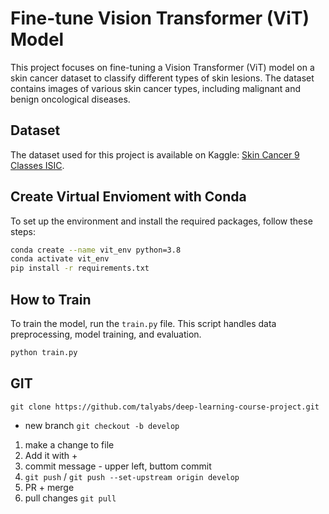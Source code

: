# Fine-tune Vision Transformer (ViT) Model

This project focuses on fine-tuning a Vision Transformer (ViT) model on a skin cancer dataset to classify different types of skin lesions. The dataset contains images of various skin cancer types, including malignant and benign oncological diseases.

## Dataset

The dataset used for this project is available on Kaggle: [Skin Cancer 9 Classes ISIC](https://www.kaggle.com/datasets/nodoubttome/skin-cancer9-classesisic).


## Create Virtual Envioment with Conda
To set up the environment and install the required packages, follow these steps:
```bash
conda create --name vit_env python=3.8
conda activate vit_env
pip install -r requirements.txt
```

## How to Train

To train the model, run the `train.py` file. This script handles data preprocessing, model training, and evaluation.

```bash
python train.py
```

## GIT 

`git clone https://github.com/talyabs/deep-learning-course-project.git`

- new branch
`git checkout -b develop`

1. make a change to file
2. Add it with + 
3. commit message - upper left, buttom commit
4. `git push` /  `git push --set-upstream origin develop`
5. PR + merge
6. pull changes `git pull` 